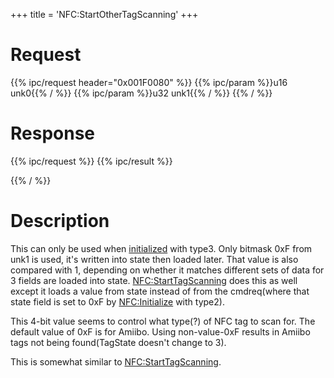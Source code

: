 +++
title = 'NFC:StartOtherTagScanning'
+++

# Request

{{% ipc/request header="0x001F0080" %}}
{{% ipc/param %}}u16 unk0{{% / %}}
{{% ipc/param %}}u32 unk1{{% / %}}
{{% / %}}

# Response

{{% ipc/request %}}
{{% ipc/result %}}

{{% / %}}

# Description

This can only be used when [initialized](NFC:Initialize "wikilink") with type3. Only bitmask 0xF from unk1 is used, it's written into state then loaded later. That value is also compared with 1, depending on whether it matches different sets of data for 3 fields are loaded into state. [NFC:StartTagScanning](NFC:StartTagScanning "wikilink") does this as well except it loads a value from state instead of from the cmdreq(where that state field is set to 0xF by [NFC:Initialize](NFC:Initialize "wikilink") with type2).

This 4-bit value seems to control what type(?) of NFC tag to scan for. The default value of 0xF is for Amiibo. Using non-value-0xF results in Amiibo tags not being found(TagState doesn't change to 3).

This is somewhat similar to [NFC:StartTagScanning](NFC:StartTagScanning "wikilink").
